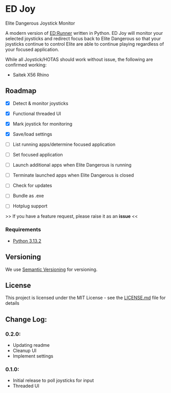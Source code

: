 
# ED Joy

Elite Dangerous Joystick Monitor

A modern version of [ED:Runner](https://forums.frontier.co.uk/threads/ed-runner-a-help-program-for-vr-headsets-with-joysticks-hotas-part-2.440760/) written in Python. ED Joy will monitor your selected joysticks and redirect focus back to Elite Dangerous so that your joysticks continue to control Elite are able to continue playing regardless of your focused application.

While all Joystick/HOTAS should work without issue, the following are confirmed working:
- Saitek X56 Rhino

## Roadmap
- [X] Detect & monitor joysticks
- [X] Functional threaded UI
- [X] Mark joystick for monitoring
- [X] Save/load settings
- [ ] List running apps/determine focused application
- [ ] Set focused application
- [ ] Launch additional apps when Elite Dangerous is running
- [ ] Terminate launched apps when Elite Dangerous is closed
- [ ] Check for updates
- [ ] Bundle as .exe
- [ ] Hotplug support


\>\> If you have a feature request, please raise it as an **issue** <<



### Requirements

- [Python 3.13.2](https://www.python.org/)

<!-- ## Getting Started

TBD -->
<!-- 
### Installing

A step by step series of examples that tell you how to get a development
environment running

Say what the step will be

    Give the example

And repeat

    until finished

End with an example of getting some data out of the system or using it
for a little demo -->

<!-- ## Contributing

Please read [CONTRIBUTING.md](CONTRIBUTING.md) for details on our code
of conduct, and the process for submitting pull requests to us. -->

## Versioning

We use [Semantic Versioning](http://semver.org/) for versioning. <!--For the versions
available, see the [tags on this
repository](https://github.com/CitizenStile/a-good-readme-template/tags).-->

## License

This project is licensed under the MIT
License - see the [LICENSE.md](LICENSE.md) file for
details

## Change Log:

### 0.2.0:
- Updating readme
- Cleanup UI
- Implement settings
### 0.1.0:
- Initial release to poll joysticks for input
- Threaded UI
